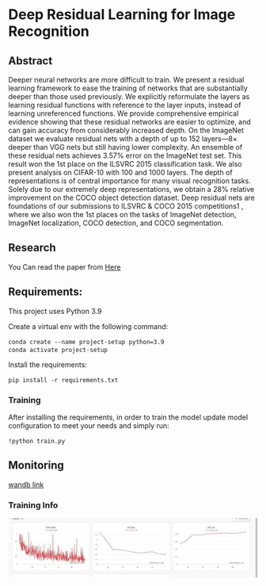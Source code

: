 # Deep Residual Learning for Image Recognition

## Abstract
Deeper neural networks are more difficult to train. We present a residual learning framework to ease the training of networks that are substantially deeper than those used previously. We explicitly reformulate the layers as learning residual functions with reference to the layer inputs, instead of learning unreferenced functions. We provide comprehensive empirical evidence showing that these residual networks are easier to optimize, and can gain accuracy from considerably increased depth. On the ImageNet dataset we evaluate residual nets with a depth of up to 152 layers—8× deeper than VGG nets but still having lower complexity. An ensemble of these residual nets achieves 3.57% error on the ImageNet test set. This result won the 1st place on the ILSVRC 2015 classification task. We also present analysis on CIFAR-10 with 100 and 1000 layers. The depth of representations is of central importance for many visual recognition tasks. Solely due to our extremely deep representations, we obtain a 28% relative improvement on the COCO object detection dataset. Deep residual nets are foundations of our submissions to ILSVRC & COCO 2015 competitions1 , where we also won the 1st places on the tasks of ImageNet detection, ImageNet localization, COCO detection, and COCO segmentation.
## Research
You Can read the paper from [Here](https://arxiv.org/pdf/1512.03385.pdf)

## Requirements:

This project uses Python 3.9

Create a virtual env with the following command:

```
conda create --name project-setup python=3.9
conda activate project-setup
```

Install the requirements:

```
pip install -r requirements.txt
```

### Training

After installing the requirements, in order to train the model update model configuration to meet your needs and simply run:

```
!python train.py
```

## Monitoring
[wandb link](https://wandb.ai/muhammed266/resnet?workspace=user-muhammed266)

### Training Info
<p align="center">
    <img src="assets/train_info.jpg" width="800"\>
</p>
